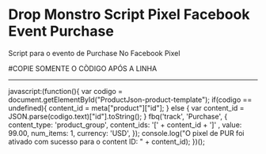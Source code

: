 # Drop Monstro Script Pixel Facebook Event Purchase
Script para o evento de Purchase No Facebook Pixel

#COPIE SOMENTE O CÒDIGO APÓS A LINHA

------------------------------------------------------------------------------------------------------------------------------

javascript:(function(){ var codigo = document.getElementById("ProductJson-product-template"); if(codigo == undefined){ content_id = meta["product"]["id"]; } else { var content_id = JSON.parse(codigo.text)["id"].toString(); } fbq('track', 'Purchase', { content_type: 'product_group', content_ids: '[' + content_id + ']' , value: 99.00, num_items: 1, currency: 'USD', }); console.log("O pixel de PUR foi ativado com sucesso para o content ID: " + content_id); })();
